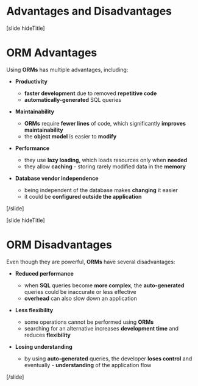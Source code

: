 # Advantages and Disadvantages

[slide hideTitle]
# ORM Advantages

Using **ORMs** has multiple advantages, including:

- **Productivity**
  * **faster development** due to removed **repetitive code**
  * **automatically-generated** SQL queries

- **Maintainability**
  * **ORMs** require **fewer lines** of code, which significantly **improves maintainability**
  * the **object model** is easier to **modify**

- **Performance**
  * they use **lazy loading**, which loads resources only when **needed**
  * they allow **caching** - storing rarely modified data in the **memory**

- **Database vendor independence**
  * being independent of the database makes **changing** it easier
  * it could be **configured outside the application**

[/slide]

[slide hideTitle]
# ORM Disadvantages

Even though they are powerful, **ORMs** have several disadvantages:

- **Reduced performance**
  * when **SQL** queries become **more complex**, the **auto-generated** queries could be inaccurate or less effective
  * **overhead** can also slow down an application

- **Less flexibility**
  * some operations cannot be performed using **ORMs**
  * searching for an alternative increases **development time** and reduces **flexibility**

- **Losing understanding**
  * by using **auto-generated** queries, the developer **loses control** and eventually - **understanding** of the application flow

[/slide]
